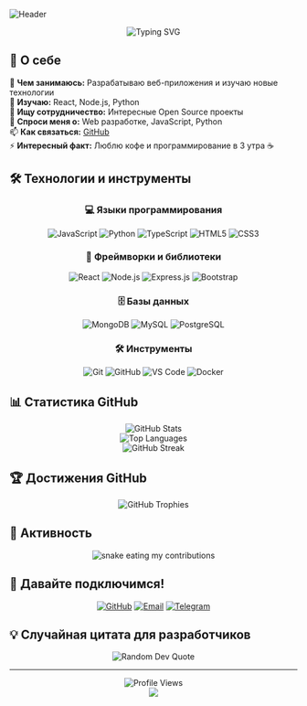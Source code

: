 ![Header](https://capsule-render.vercel.app/api?type=waving&color=gradient&height=200&section=header&text=Виталий&fontSize=50&fontAlignY=35&animation=twinkling&fontColor=gradient)

<div align="center">
  <img src="https://readme-typing-svg.herokuapp.com?font=Fira+Code&pause=1000&color=2196F3&center=true&vCenter=true&width=435&lines=Разработка сайтов и приложений!;Комплексный подход!;Оптимальные решения!" alt="Typing SVG" />
</div>

## 🚀 О себе

🔭 **Чем занимаюсь:** Разрабатываю веб-приложения и изучаю новые технологии  
🌱 **Изучаю:** React, Node.js, Python  
👯 **Ищу сотрудничество:** Интересные Open Source проекты  
💬 **Спроси меня о:** Web разработке, JavaScript, Python  
📫 **Как связаться:** [GitHub](https://github.com/vitaluska123)  
⚡ **Интересный факт:** Люблю кофе и программирование в 3 утра ☕  

## 🛠️ Технологии и инструменты

<div align="center">
  
### 💻 Языки программирования
![JavaScript](https://img.shields.io/badge/-JavaScript-F7DF1E?style=for-the-badge&logo=javascript&logoColor=black)
![Python](https://img.shields.io/badge/-Python-3776AB?style=for-the-badge&logo=python&logoColor=white)
![TypeScript](https://img.shields.io/badge/-TypeScript-3178C6?style=for-the-badge&logo=typescript&logoColor=white)
![HTML5](https://img.shields.io/badge/-HTML5-E34F26?style=for-the-badge&logo=html5&logoColor=white)
![CSS3](https://img.shields.io/badge/-CSS3-1572B6?style=for-the-badge&logo=css3&logoColor=white)

### 🚀 Фреймворки и библиотеки
![React](https://img.shields.io/badge/-React-61DAFB?style=for-the-badge&logo=react&logoColor=black)
![Node.js](https://img.shields.io/badge/-Node.js-339933?style=for-the-badge&logo=node.js&logoColor=white)
![Express.js](https://img.shields.io/badge/-Express.js-000000?style=for-the-badge&logo=express&logoColor=white)
![Bootstrap](https://img.shields.io/badge/-Bootstrap-7952B3?style=for-the-badge&logo=bootstrap&logoColor=white)

### 🗄️ Базы данных
![MongoDB](https://img.shields.io/badge/-MongoDB-47A248?style=for-the-badge&logo=mongodb&logoColor=white)
![MySQL](https://img.shields.io/badge/-MySQL-4479A1?style=for-the-badge&logo=mysql&logoColor=white)
![PostgreSQL](https://img.shields.io/badge/-PostgreSQL-336791?style=for-the-badge&logo=postgresql&logoColor=white)

### 🛠️ Инструменты
![Git](https://img.shields.io/badge/-Git-F05032?style=for-the-badge&logo=git&logoColor=white)
![GitHub](https://img.shields.io/badge/-GitHub-181717?style=for-the-badge&logo=github&logoColor=white)
![VS Code](https://img.shields.io/badge/-VS%20Code-007ACC?style=for-the-badge&logo=visual-studio-code&logoColor=white)
![Docker](https://img.shields.io/badge/-Docker-2496ED?style=for-the-badge&logo=docker&logoColor=white)

</div>

## 📊 Статистика GitHub

<div align="center">
  <img src="https://github-readme-stats.vercel.app/api?username=vitaluska123&show_icons=true&theme=tokyonight&hide_border=true&count_private=true" alt="GitHub Stats" />
</div>

<div align="center">
  <img src="https://github-readme-stats.vercel.app/api/top-langs/?username=vitaluska123&theme=tokyonight&hide_border=true&include_all_commits=true&count_private=true&layout=compact" alt="Top Languages" />
</div>

<div align="center">
  <img src="https://github-readme-streak-stats.herokuapp.com/?user=vitaluska123&theme=tokyonight&hide_border=true" alt="GitHub Streak" />
</div>

## 🏆 Достижения GitHub

<div align="center">
  <img src="https://github-profile-trophy.vercel.app/?username=vitaluska123&theme=tokyonight&no-frame=true&no-bg=true&margin-w=4" alt="GitHub Trophies" />
</div>

## 🐍 Активность

<div align="center">
  <img alt="snake eating my contributions" src="https://raw.githubusercontent.com/vitaluska123/vitaluska123/output/github-contribution-grid-snake-dark.svg" />
</div>

## 🤝 Давайте подключимся!

<div align="center">
  
[![GitHub](https://img.shields.io/badge/-GitHub-181717?style=for-the-badge&logo=github&logoColor=white)](https://github.com/vitaluska123)
[![Email](https://img.shields.io/badge/-Email-D14836?style=for-the-badge&logo=gmail&logoColor=white)](mailto:vitalikudryashov295.228@gmail.com)
[![Telegram](https://img.shields.io/badge/-Telegram-2CA5E0?style=for-the-badge&logo=telegram&logoColor=white)](https://t.me/StrunderF)

</div>

## 💡 Случайная цитата для разработчиков

<div align="center">
  <img src="https://quotes-github-readme.vercel.app/api?type=horizontal&theme=tokyonight" alt="Random Dev Quote" />
</div>

---

<div align="center">
  <img src="https://komarev.com/ghpvc/?username=vitaluska123&label=Просмотры%20профиля&color=0e75b6&style=flat" alt="Profile Views" />
</div>

<div align="center">
  <img src="https://capsule-render.vercel.app/api?type=waving&color=gradient&height=100&section=footer" />
</div>
